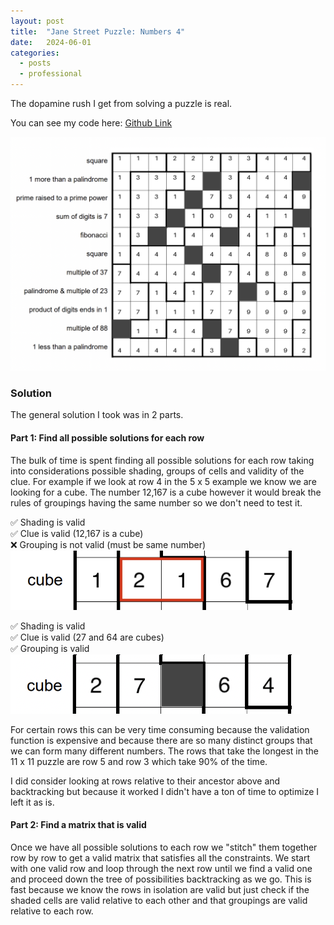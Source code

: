 ```yaml
---
layout: post
title:  "Jane Street Puzzle: Numbers 4"
date:   2024-06-01
categories: 
  - posts
  - professional
---
```

The dopamine rush I get from solving a puzzle is real. 

You can see my code here: [Github Link](https://github.com/KFoxder/jane_street_puzzle)

![Numbers 4 Solution](/assets/js_numbers_4_solution.png)

### Solution 

The general solution I took was in 2 parts.

#### Part 1: Find all possible solutions for each row

The bulk of time is spent finding all possible solutions for each row taking into considerations possible shading, groups of cells and validity of the clue. For example if we look at row 4 in the 5 x 5 example we know we are looking for a cube. The number 12,167 is a cube however it would break the rules of groupings having the same number so we don't need to test it. 

✅ Shading is valid <br>
✅ Clue is valid (12,167 is a cube)<br>
❌ Grouping is not valid (must be same number)<br>
![](/assets/js_numbers_4_example_1.png)

✅ Shading is valid <br>
✅ Clue is valid (27 and 64 are cubes)<br>
✅ Grouping is valid <br>
![](/assets/js_numbers_4_example_2.png)

For certain rows this can be very time consuming because the validation function is expensive and because there are so many distinct groups that we can form many different numbers. The rows that take the longest in the 11 x 11 puzzle are row 5 and row 3 which take 90% of the time. 

I did consider looking at rows relative to their ancestor above and backtracking but because it worked I didn't have a ton of time to optimize I left it as is.

#### Part 2: Find a matrix that is valid

Once we have all possible solutions to each row we "stitch" them together row by row to get a valid matrix that satisfies all the constraints. We start with one valid row and loop through the next row until we find a valid one and proceed down the tree of possibilities backtracking as we go. This is fast because we know the rows in isolation are valid but just check if the shaded cells are valid relative to each other and that groupings are valid relative to each row.









